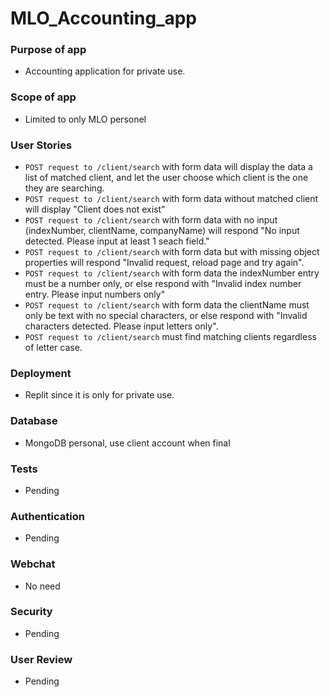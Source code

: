 # MLO_Accounting_app


### Purpose of app
- Accounting application for private use.

### Scope of app
- Limited to only MLO personel

### User Stories
- ```POST request to /client/search``` with form data will display the data a list of matched client, and let the user choose which client is the one they are searching.
- ```POST request to /client/search``` with form data without matched client will display "Client does not exist"
- ```POST request to /client/search``` with form data with no input (indexNumber, clientName, companyName) will respond "No input detected. Please input at least 1 seach field."
- ```POST request to /client/search``` with form data but with missing object properties will respond "Invalid request, reload page and try again".
- ```POST request to /client/search``` with form data the indexNumber entry must be a number only, or else respond with "Invalid index number entry. Please input numbers only"
- ```POST request to /client/search``` with form data the clientName must only be text with no special characters, or else respond with "Invalid characters detected. Please input letters only".
- ```POST request to /client/search``` must find matching clients regardless of letter case.

### Deployment
- Replit since it is only for private use.

### Database
- MongoDB personal, use client account when final  

### Tests
- Pending

### Authentication
- Pending

### Webchat
- No need 

### Security
- Pending

### User Review
- Pending



